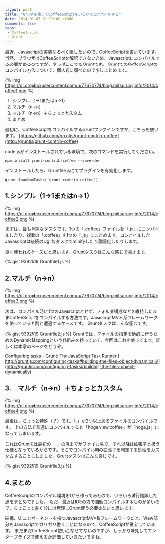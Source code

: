 ```yaml
---
layout: post
title: "Gruntを使ってCoffeeScriptをいろいろコンパイルする"
date: 2014-03-07 01:29:00 +0900
comments: true
tags: 
 - CoffeeScript
 - Grunt
---
```


最近、Javascriptの実装なるべく楽したいので、CoffeeScriptを書いています。
当然、ブラウザはCoffeeScriptを解釈できないため、Javascriptにコンパイルする必要があるのですが、やっぱここでもGruntです。
GruntでのCoffeeScriptのコンパイル方法について、個人的に調べたので少しまとめます。

<!-- more -->

{% img https://dl.dropboxusercontent.com/u/77670774/blog.mitsuruog.info/2014/coffee1.png %}

1.  シンプル（1->1またはn->1）
2.  マルチ（n->n）
3.  マルチ（n->n）＋ちょっとカスタム
4.  まとめ


最初に、CoffeeScriptをコンパイルするGruntプラグインですが、こちらを使います。
[https://github.com/gruntjs/grunt-contrib-coffee](http://gruntjs/grunt-contrib-coffee)

node.jsがインストールされている環境で、次のコマンドを実行してください。

```
npm install grunt-contrib-coffee --save-dev
```

インストールしたら、Gruntfile.jsにてプラグインを有効化します。

```
grunt.loadNpmTasks('grunt-contrib-coffee');
```

## 1.シンプル（1->1またはn->1）

{% img https://dl.dropboxusercontent.com/u/77670774/blog.mitsuruog.info/2014/coffee2.png %}

まずは、最も単純なタスクです。1つの「.coffee」ファイルを「.js」にコンパイルしたり、複数の「.coffee」を1つの「.js」にまとめます。コンパイルしたJavascriptは後続のUglifyタスクでminifyしたり難読化したりします。

良く使われるケースだと思います。Gruntタスクはこんな感じで書きます。

{% gist 9392519 Gruntfile1.js %}

## 2.マルチ（n->n）
 
{% img https://dl.dropboxusercontent.com/u/77670774/blog.mitsuruog.info/2014/coffee3.png %}

次は、コンパイル時に1つのJavascriptとせず、フォルダ構成などを維持したままCoffeeScriptをコンパイルする方法です。JavascriptMV＊系フレームワークを使っていると割と遭遇するケースです。
Gruntタスクはこんな感じです。

{% gist 9392519 Gruntfile2.js %}
Gruntでは、ファイルの指定を動的に行うためのDynamicMappingという仕組みを持っていて、今回はこれを使ってます。詳しくは本家のページをどうぞ。

Configuring tasks - Grunt: The JavaScript Task Runner
[ http://gruntjs.com/configuring-tasks#building-the-files-object-dynamically](http://gruntjs.com/configuring-tasks#building-the-files-object-dynamically)

## 3.　マルチ（n->n）＋ちょっとカスタム

{% img https://dl.dropboxusercontent.com/u/77670774/blog.mitsuruog.info/2014/coffee4.png %}

最後は、ちょっと特殊（？）です。「.」が2つ以上あるファイルのコンパイルです。
上の方法で普通にコンパイルすると「hoge.view.coffee」が「hoge.js」になってしまいます。

これはGruntでは最初の「.」の所までがファイル名で、それ以降は拡張子と扱う仕様となっているからです。そこでコンパイル時の拡張子を判定する処理をカスタムすることにしました。Gruntタスクはこんな感じです。

{% gist 9392519 Gruntfile3.js %}

## 4.まとめ 

CoffeeScriptのコンパイル環境を1から作ってみたので、いろいろ試行錯誤した点をまとめてました。
ただ、最近はIDEの方で自動コンパイルするものが多いので、ちょこっと書く分には無理にGrunt使う必要はないと思います。

結構、UIコンポーネントを持つJavascriptMV*系フレームワークだと、View部分をJavascriptでガリガリ書くことになるので、CoffeeScriptが重宝しています。
まだまだCoffeeScript使いこなせてないのですが、しっかり味見してエンタープライズで使えるか評価していきたいですね。








